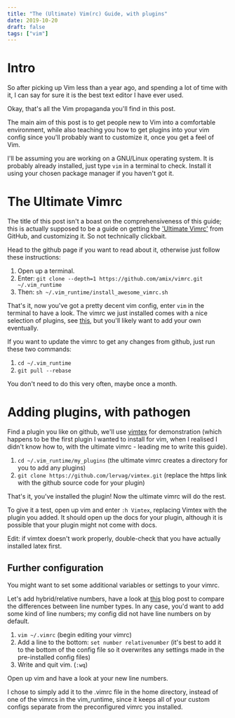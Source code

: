```yaml
---
title: "The (Ultimate) Vim(rc) Guide, with plugins"
date: 2019-10-20
draft: false
tags: ["vim"]
---
```


# Intro
So after picking up Vim less than a year ago, and spending a lot of time with it, I can say for sure it is the best text editor I have ever used. 

Okay, that's all the Vim propaganda you'll find in this post.

The main aim of this post is to get people new to Vim into a comfortable environment, while also teaching you how to get plugins into your vim config since you'll probably want to customize it, once you get a feel of Vim.

I'll be assuming you are working on a GNU/Linux operating system. It is probably already installed, just type `vim` in a terminal to check. Install it using your chosen package manager if you haven't got it.

# The Ultimate Vimrc
The title of this post isn't a boast on the comprehensiveness of this guide; this is actually supposed to be a guide on getting the ['Ultimate Vimrc'](https://github.com/amix/vimrc) from GitHub, and customizing it. So not technically clickbait.

Head to the github page if you want to read about it, otherwise just follow these instructions:

1. Open up a terminal.
2. Enter: `git clone --depth=1 https://github.com/amix/vimrc.git ~/.vim_runtime`
3. Then: `sh ~/.vim_runtime/install_awesome_vimrc.sh`

That's it, now you've got a pretty decent vim config, enter `vim` in the terminal to have a look. The vimrc we just installed comes with a nice selection of plugins, see [this](https://github.com/amix/vimrc#included-plugins), but you'll likely want to add your own eventually.

If you want to update the vimrc to get any changes from github, just run these two commands:

1. `cd ~/.vim_runtime`
2. `git pull --rebase`

You don't need to do this very often, maybe once a month.

# Adding plugins, with pathogen
Find a plugin you like on github, we'll use [vimtex](https://github.com/lervag/vimtex) for demonstration (which happens to be the first plugin I wanted to install for vim, when I realised I didn't know how to, with the ultimate vimrc - leading me to write this guide).

1. `cd ~/.vim_runtime/my_plugins` (the ultimate vimrc creates a directory for you to add any plugins)
2. `git clone https://github.com/lervag/vimtex.git` (replace the https link with the github source code for your plugin)

That's it, you've installed the plugin! Now the ultimate vimrc will do the rest.

To give it a test, open up vim and enter `:h Vimtex`, replacing Vimtex with the plugin you added. It should open up the docs for your plugin, although it is possible that your plugin might not come with docs.

Edit: if vimtex doesn't work properly, double-check that you have actually installed latex first.

## Further configuration

You might want to set some additional variables or settings to your vimrc. 

Let's add hybrid/relative numbers, have a look at [this](https://jeffkreeftmeijer.com/vim-number/) blog post to compare the differences between line number types. In any case, you'd want to add some kind of line numbers; my config did not have line numbers on by default.

1. `vim ~/.vimrc` (begin editing your vimrc)
2. Add a line to the bottom: `set number relativenumber` (it's best to add it to the bottom of the config file so it overwrites any settings made in the pre-installed config files)
3. Write and quit vim. (`:wq`)

Open up vim and have a look at your new line numbers. 

I chose to simply add it to the .vimrc file in the home directory, instead of one of the vimrcs in the vim_runtime, since it keeps all of your custom configs separate from the preconfigured vimrc you installed.
